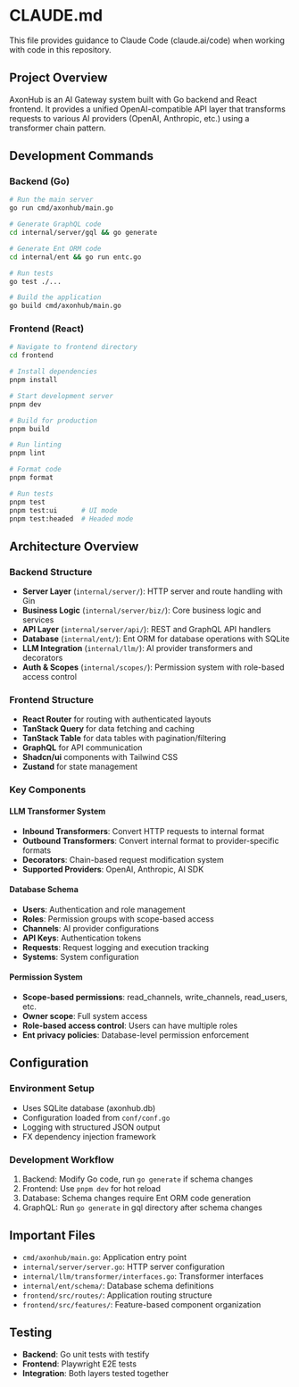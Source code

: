 # CLAUDE.md

This file provides guidance to Claude Code (claude.ai/code) when working with code in this repository.

## Project Overview

AxonHub is an AI Gateway system built with Go backend and React frontend. It provides a unified OpenAI-compatible API layer that transforms requests to various AI providers (OpenAI, Anthropic, etc.) using a transformer chain pattern.

## Development Commands

### Backend (Go)
```bash
# Run the main server
go run cmd/axonhub/main.go

# Generate GraphQL code
cd internal/server/gql && go generate

# Generate Ent ORM code
cd internal/ent && go run entc.go

# Run tests
go test ./...

# Build the application
go build cmd/axonhub/main.go
```

### Frontend (React)
```bash
# Navigate to frontend directory
cd frontend

# Install dependencies
pnpm install

# Start development server
pnpm dev

# Build for production
pnpm build

# Run linting
pnpm lint

# Format code
pnpm format

# Run tests
pnpm test
pnpm test:ui      # UI mode
pnpm test:headed  # Headed mode
```

## Architecture Overview

### Backend Structure
- **Server Layer** (`internal/server/`): HTTP server and route handling with Gin
- **Business Logic** (`internal/server/biz/`): Core business logic and services
- **API Layer** (`internal/server/api/`): REST and GraphQL API handlers
- **Database** (`internal/ent/`): Ent ORM for database operations with SQLite
- **LLM Integration** (`internal/llm/`): AI provider transformers and decorators
- **Auth & Scopes** (`internal/scopes/`): Permission system with role-based access control

### Frontend Structure
- **React Router** for routing with authenticated layouts
- **TanStack Query** for data fetching and caching
- **TanStack Table** for data tables with pagination/filtering
- **GraphQL** for API communication
- **Shadcn/ui** components with Tailwind CSS
- **Zustand** for state management

### Key Components

#### LLM Transformer System
- **Inbound Transformers**: Convert HTTP requests to internal format
- **Outbound Transformers**: Convert internal format to provider-specific formats
- **Decorators**: Chain-based request modification system
- **Supported Providers**: OpenAI, Anthropic, AI SDK

#### Database Schema
- **Users**: Authentication and role management
- **Roles**: Permission groups with scope-based access
- **Channels**: AI provider configurations
- **API Keys**: Authentication tokens
- **Requests**: Request logging and execution tracking
- **Systems**: System configuration

#### Permission System
- **Scope-based permissions**: read_channels, write_channels, read_users, etc.
- **Owner scope**: Full system access
- **Role-based access control**: Users can have multiple roles
- **Ent privacy policies**: Database-level permission enforcement

## Configuration

### Environment Setup
- Uses SQLite database (axonhub.db)
- Configuration loaded from `conf/conf.go`
- Logging with structured JSON output
- FX dependency injection framework

### Development Workflow
1. Backend: Modify Go code, run `go generate` if schema changes
2. Frontend: Use `pnpm dev` for hot reload
3. Database: Schema changes require Ent ORM code generation
4. GraphQL: Run `go generate` in gql directory after schema changes

## Important Files

- `cmd/axonhub/main.go`: Application entry point
- `internal/server/server.go`: HTTP server configuration
- `internal/llm/transformer/interfaces.go`: Transformer interfaces
- `internal/ent/schema/`: Database schema definitions
- `frontend/src/routes/`: Application routing structure
- `frontend/src/features/`: Feature-based component organization

## Testing

- **Backend**: Go unit tests with testify
- **Frontend**: Playwright E2E tests
- **Integration**: Both layers tested together